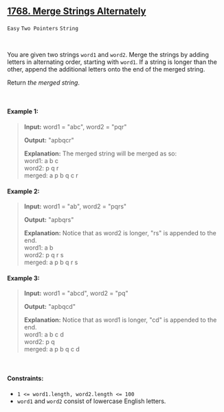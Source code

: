 ## [1768. Merge Strings Alternately](https://leetcode.com/problems/merge-strings-alternately)

<code>Easy</code> <code>Two Pointers</code> <code>String</code>

<br>

You are given two strings <code>word1</code> and <code>word2</code>. Merge the strings by adding letters in alternating order, starting with <code>word1</code>. If a string is longer than the other, append the additional letters onto the end of the merged string.

Return *the merged string*.

<br>

#### Example 1:

> __Input:__ word1 = "abc", word2 = "pqr"
> 
> __Output:__ "apbqcr"
> 
> __Explanation:__ The merged string will be merged as so:  
> word1:  a   b   c  
> word2:    p   q   r  
> merged: a p b q c r  

#### Example 2:

> __Input:__ word1 = "ab", word2 = "pqrs"  
> 
> __Output:__ "apbqrs"  
> 
> __Explanation:__ Notice that as word2 is longer, "rs" is appended to the end.  
> word1:  a   b   
> word2:    p   q   r   s  
> merged: a p b q   r   s  

#### Example 3:

> __Input:__ word1 = "abcd", word2 = "pq"  
> 
> __Output:__ "apbqcd"  
> 
> __Explanation:__ Notice that as word1 is longer, "cd" is appended to the end.  
> word1:  a   b   c   d  
> word2:    p   q   
> merged: a p b q c   d   

<br>

#### Constraints:

- <code>1 <= word1.length, word2.length <= 100</code>
- <code>word1</code> and <code>word2</code> consist of lowercase English letters.
